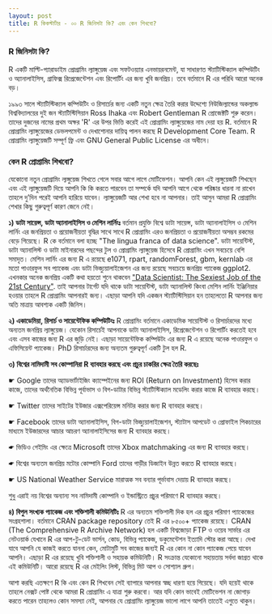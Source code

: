 ```yaml
---
layout: post
title: R কিকস্টার্টার - ০০ R জিনিসটা কি? এবং কেন শিখবো?
---
```


### R জিনিসটা কি?

R একটি মাল্টি-প্যারাডাইম প্রোগ্রামিং ল্যাঙ্গুয়েজ এবং সফটওয়্যার এনভায়রনমেন্ট, যা সাধারণত স্ট্যাটিস্টিক্যাল কম্পিউটিং ও অ্যানালাইসিস, গ্রাফিক্স রিপ্রেজেন্টেশন এবং রিপোর্টিং  এর জন্য খুবি জনপ্রিয়। তবে বর্তমানে R এর পরিধি আরো অনেক বড়।

১৯৯৩ সালে স্ট্যাটিস্টিক্যাল কম্পিউটিং ও রিসার্চের জন্য একটি নতুন ক্ষেত্র তৈরি করার উদ্দেশ্যে নিউজিল্যান্ডের অকল্যান্ড বিশ্ববিদ্যালয়ের দুই জন স্ট্যাটিস্টিসিয়ান Ross Ihaka এবং  Robert Gentleman R প্রোজেক্টটি শুরু করেন। তাদের দুজনের নামের প্রথম অক্ষর 'R' এর উপর ভিত্তি করেই এই প্রোগ্রামিং ল্যাঙ্গুয়েজের নাম দেয়া হয় R.  বর্তমানে R প্রোগ্রামিং ল্যাঙ্গুয়েজের ডেভলপমেন্ট ও দেখাশোনার দায়িত্ব পালন করছে R Development Core Team. R প্রোগ্রামিং ল্যাঙ্গুয়েজটি সম্পূর্ণ ফ্রি এবং  GNU General Public License এর অধীনে।

### কেন R প্রোগ্রামিং শিখবো?

যেকোনো নতুন প্রোগ্রামিং ল্যঙ্গুয়েজ শিখতে গেলে সবার আগে লাগে মোটিভেশন। আপনি কেন এই ল্যঙ্গুয়েজটি শিখছেন এবং এই ল্যাঙ্গুয়েজটি দিয়ে আপনি কি কি করতে পারবেন তা সম্পর্কে যদি আপনি আগে থেকে পরিষ্কার ধারনা না রাখেন তাহলে দু’দিন পরেই আপনি হারিয়ে যাবেন। ল্যাঙ্গুয়েজটি আর শেখা হবে না আপনার। তাই আসুন আমরা R প্রোগ্রামিং শেখার কিছু গুরুত্বপূর্ণ কারণ জেনে নেই।

**১) ডাটা সায়েন্স, ডাটা অ্যানালাইসিস ও মেশিন লার্নিংঃ** বর্তমান প্রযুক্তি বিশ্বে ডাটা সায়েন্স, ডাটা অ্যানালাইসিস ও মেশিন লার্নিং এর জনপ্রিয়তা ও প্রয়োজনীয়তা বৃদ্ধির সাথে সাথে R প্রোগ্রামিং এরও জনপ্রিয়তা ও প্রয়োজনীয়তা অসম্ভব রকমের বেড়ে গিয়েছে। R কে বর্তমানে বলা হচ্ছে "The lingua franca of data science". ডাটা সায়েন্টিস্ট, ডাটা অ্যানালিস্ট ও ডাটা মাইনারদের পছন্দের টুল ও প্রোগ্রামিং ল্যাঙ্গুয়েজ হিসেবে R প্রোগ্রামিং এখন সবচেয়ে বেশি সমাদৃত। মেশিন লার্নিং এর জন্য R এ রয়েছে e1071, rpart, randomForest, gbm, kernlab এর মতো পাওারফুল সব প্যাকেজ এবং ডাটা ভিজ্যুয়ালাইজেশন এর জন্য রয়েছে সবচেয়ে জনপ্রিয় প্যাকেজ ggplot2. এখনকার অনেক জনপ্রিয় একটি কথা হয়তো শুনে থাকবেন ["Data Scientist: The Sexiest Job of the 21st Century"](https://hbr.org/2012/10/data-scientist-the-sexiest-job-of-the-21st-century/ar/). তাই আপনার টার্গেট যদি থাকে ডাটা সায়েন্টিস্ট, ডাটা অ্যানালিস্ট কিংবা মেশিন লার্নিং ইঞ্জিনিয়ার হওয়ার তাহলে R প্রোগ্রামিং আপনারই জন্য। এছাড়া আপনি যদি একজন স্ট্যাটিস্টিসিয়ান হন তাহলেতো R আপনার জন্য অতি মাত্রায় আবশ্যক একটি জিনিস।

**২) একাডেমিয়া, রিসার্চ ও সায়েন্টেফিক কম্পিউটিংঃ** R প্রোগ্রামিং বর্তমানে একাডেমিক সায়েন্টিস্ট ও রিসার্চারদের মধ্যে অন্যতম জনপ্রিয় ল্যাঙ্গুয়েজ। যেকোন রিসার্চেই আপনাকে ডাটা অ্যানালাইসিস, রিপ্রেজেন্টেশন ও রিপোর্টিং করতেই হবে এবং এসব কাজের জন্য R এর জুড়ি নেই। এছাড়া সায়েন্টেফিক কম্পিউটং এর জন্য R এ রয়েছে অনেক পাওারফুল ও এফিসিয়েন্ট প্যাকেজ। PhD রিসার্চারদের জন্য অন্যতম গুরুত্বপূর্ণ একটি টুল  হল R.

**৩) বিশ্বের নামিদামী সব কোম্পানিরা R ব্যাবহার করছে এবং প্রচুর চাকরির ক্ষেত্র তৈরি করছেঃ**

  ☛ Google তাদের অ্যাডভার্টাইজিং ক্যাম্পেইনের জন্য ROI (Return on Investment) হিসেব করার কাজে, তাদের অর্থনৈতিক বিভিন্ন পূর্বাভাস ও বিগ-ডাটার বিভিন্ন স্ট্যাটিস্টিক্যাল মডেলিং করার কাজে R ব্যাবহার করছে।
  
  ☛ Twitter তাদের সাইটের ইউজার এক্সপেরিয়েন্স মনিটর করার জন্য R ব্যাবহার করছে।
  
  ☛ Facebook তাদের ডাটা অ্যানালাইসিস, বিগ-ডাটা ভিজ্যুয়ালাইজেশন, স্ট্যাটাস আপডেট ও প্রোফাইল পিকচারের মাধ্যমে ইউজারদের আচার আচরণ অ্যানালাইসিসের জন্য R ব্যাবহার করছে।
  
  ☛ ভিডিও গেইমিং এর ক্ষেত্রে Microsoft তাদের Xbox matchmaking এর জন্য R ব্যাবহার করছে।
  
  ☛ বিশ্বের অন্যতম জনপ্রিয় মটোর কোম্পানি Ford তাদের গাড়ীর ডিজাইন উন্নত করতে  R ব্যাবহার করছে।
  
  ☛ US National Weather Service মারাত্মক সব বন্যার পূর্ভাবাস দেয়ায় R ব্যাবহার করছে।

শুধু এরাই নয় বিশ্বের অন্যান্য সব নামিদামী কোম্পানি ও ইন্ডাস্ট্রিতে প্রচুর পরিমাণে R ব্যাবহার করছে।

**৪) বিপুল সংখ্যক প্যাকেজ এবং শক্তিশালী কমিউনিটিঃ** R এর অন্যতম শক্তিশালী দিক হল এর প্রচুর পরিমাণ প্যাকেজের সংগ্রহশালা। বর্তমানে CRAN package repository তেই R এর ৮৫০০+ প্যাকেজ রয়েছে। CRAN (The Comprehensive R Archive Network) হল একটি বিশ্বজোড়া FTP ও ওয়েব সার্ভার এর নেটওয়ার্ক যেখানে R এর আপ-টু-ডেট ভার্সন, কোড, বিভিন্ন প্যাকেজ, ডকুমেন্টেশন ইত্যাদি স্টোর করা আছে। দেখা যাবে আপনি যে কাজই করতে যাননা কেন, মোটামুটি সব কাজের জন্যই R এর কোন না কোন প্যাকেজ পেয়ে যাবেন আপনি। এছাড়া R এর রয়েছে খুবি শক্তিশালী ও সহায়ক কমিউনিটি। R সংক্রান্ত যেকোনো সহায়তায় সর্বদা জাগ্রত থাকে এই কমিউনিটি। আরো রয়েছে R এর মেইলিং লিস্ট, বিভিন্ন মিট আপ ও সোশ্যাল গ্রুপ।

আশা করছি এতক্ষণে R কি এবং কেন R শিখবেন সেই ব্যাপারে আপনার স্বচ্ছ ধারণা হয়ে গিয়েছে। যদি হয়েই থাকে তাহলে নেক্সট পোষ্ট থেকে আমরা R প্রোগ্রামিং এ যাত্রা শুরু করবো। আর যদি কোন ভাবেই মোটিভেশন না জোগাড় করতে পারেন তাহলেও কোন সমস্যা নেই, আপনার যে প্রোগ্রামিং ল্যাঙ্গুয়েজ ভালো লাগে আপনি তাতেই এগুতে থাকুন।
